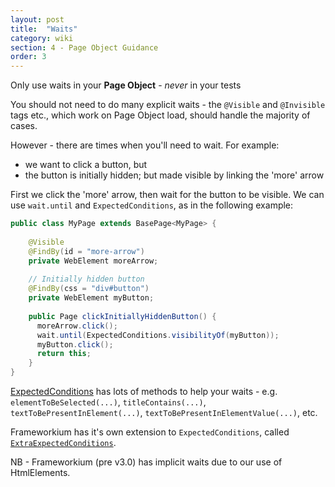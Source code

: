 ```yaml
---
layout: post
title:  "Waits"
category: wiki
section: 4 - Page Object Guidance
order: 3
---
```


Only use waits in your **Page Object** - _never_ in your tests

You should not need to do many explicit waits - the `@Visible` and `@Invisible`
tags etc., which work on Page Object load, should handle the majority of cases.

However - there are times when you'll need to wait. For example:

 - we want to click a button, but
 - the button is initially hidden; but made visible by linking the 'more' arrow

First we click the 'more' arrow, then wait for the button to be visible.
We can use `wait.until` and `ExpectedConditions`, as in the following example:

```java
public class MyPage extends BasePage<MyPage> {
    
    @Visible
    @FindBy(id = "more-arrow")
    private WebElement moreArrow;
    
    // Initially hidden button
    @FindBy(css = "div#button")
    private WebElement myButton;
    
    public Page clickInitiallyHiddenButton() {
      moreArrow.click();
      wait.until(ExpectedConditions.visibilityOf(myButton));
      myButton.click();
      return this;
    }
}
```

[ExpectedConditions][EC] has lots of methods to help your waits - e.g.
`elementToBeSelected(...)`, `titleContains(...)`, `textToBePresentInElement(...)`, 
`textToBePresentInElementValue(...)`, etc.

Frameworkium has it's own extension to `ExpectedConditions`,
called [`ExtraExpectedConditions`][EEC].

NB - Frameworkium (pre v3.0) has implicit waits due to our use of HtmlElements.

[EC]: https://seleniumhq.github.io/selenium/docs/api/java/org/openqa/selenium/support/ui/ExpectedConditions.html
[EEC]: https://github.com/Frameworkium/frameworkium-core/tree/master/src/main/java/com/frameworkium/core/ui/ExtraExpectedConditions.java